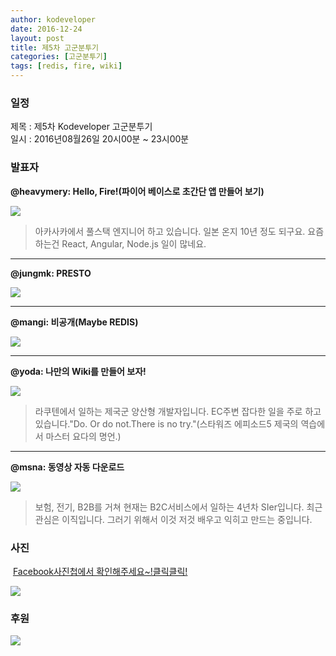 ```yaml
---
author: kodeveloper
date: 2016-12-24
layout: post
title: 제5차 고군분투기
categories: [고군분투기]
tags: [redis, fire, wiki]
---
```


### 일정

제목 : 제5차 Kodeveloper 고군분투기  
일시 : 2016년08월26일 20시00분 ~ 23시00분

### 발표자

**@heavymery: Hello, Fire!(파이어 베이스로 초간단 앱 만들어 보기)**

![](https://user-images.githubusercontent.com/2956728/52773021-58c71c80-307d-11e9-94b1-b6899f463c7c.jpg)

>아카사카에서 풀스택 엔지니어 하고 있습니다. 일본 온지 10년 정도 되구요. 요즘 하는건 React, Angular, Node.js 일이 많네요.

---

**@jungmk: PRESTO**

![](https://user-images.githubusercontent.com/2956728/52773105-844a0700-307d-11e9-821f-82a70d164c9d.jpg)

>

---

**@mangi: 비공개(Maybe REDIS)**

![](https://user-images.githubusercontent.com/2956728/52773283-ee62ac00-307d-11e9-9ba7-e0a06c4d4c2d.png)

>

---

**@yoda: 나만의 Wiki를 만들어 보자!**

![](https://user-images.githubusercontent.com/2956728/52773392-2833b280-307e-11e9-87c1-f7657957ba5a.jpg)

>라쿠텐에서 일하는 제국군 양산형 개발자입니다. EC주변 잡다한 일을 주로 하고 있습니다."Do. Or do not.There is no try."(스타워즈 에피소드5 제국의 역습에서 마스터 요다의 명언.)

---

**@msna: 동영상 자동 다운로드**

![](https://user-images.githubusercontent.com/2956728/52773476-5b764180-307e-11e9-9196-eed4a4451518.jpg)

>보험, 전기, B2B를 거쳐 현재는 B2C서비스에서 일하는 4년차 SIer입니다. 최근 관심은 이직입니다. 그러기 위해서 이것 저것 배우고 익히고 만드는 중입니다.


### 사진

 [Facebook사진첩에서 확인해주세요~!클릭클릭!](https://www.facebook.com/media/set/?set=oa.1835024580075612&type=3)

![](https://user-images.githubusercontent.com/2956728/52773581-a98b4500-307e-11e9-8815-6d9f97fc88aa.jpg)

### 후원

![](https://user-images.githubusercontent.com/2956728/52772896-01c14780-307d-11e9-81b0-b2911dd57b9d.png)
